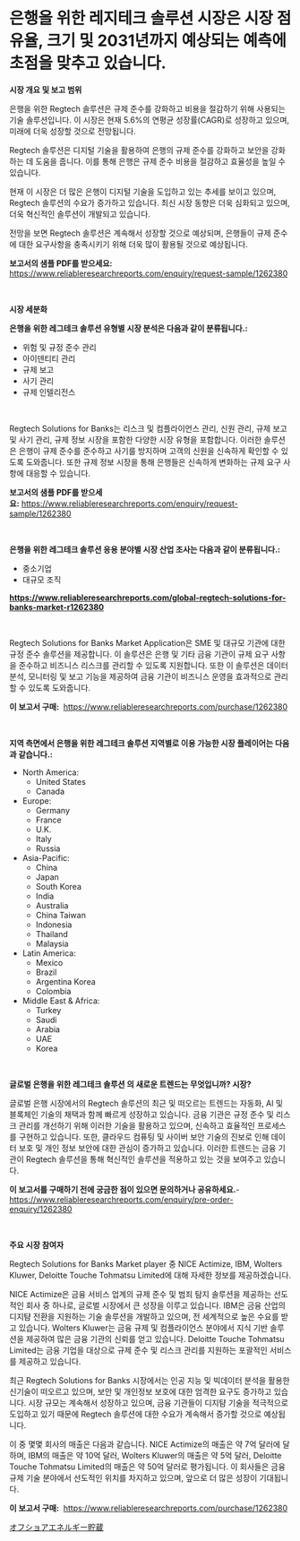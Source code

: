<p><h1>은행을 위한 레지테크 솔루션 시장은 시장 점유율, 크기 및 2031년까지 예상되는 예측에 초점을 맞추고 있습니다.</h1></p><p><strong>시장 개요 및 보고 범위</strong></p>
<p><p>은행을 위한 Regtech 솔루션은 규제 준수를 강화하고 비용을 절감하기 위해 사용되는 기술 솔루션입니다. 이 시장은 현재 5.6%의 연평균 성장률(CAGR)로 성장하고 있으며, 미래에 더욱 성장할 것으로 전망됩니다. </p><p>Regtech 솔루션은 디지털 기술을 활용하여 은행의 규제 준수를 강화하고 보안을 강화하는 데 도움을 줍니다. 이를 통해 은행은 규제 준수 비용을 절감하고 효율성을 높일 수 있습니다. </p><p>현재 이 시장은 더 많은 은행이 디지털 기술을 도입하고 있는 추세를 보이고 있으며, Regtech 솔루션의 수요가 증가하고 있습니다. 최신 시장 동향은 더욱 심화되고 있으며, 더욱 혁신적인 솔루션이 개발되고 있습니다. </p><p>전망을 보면 Regtech 솔루션은 계속해서 성장할 것으로 예상되며, 은행들이 규제 준수에 대한 요구사항을 충족시키기 위해 더욱 많이 활용될 것으로 예상됩니다.</p></p>
<p><strong>보고서의 샘플 PDF를 받으세요:</strong> <a href="https://www.reliableresearchreports.com/enquiry/request-sample/1262380">https://www.reliableresearchreports.com/enquiry/request-sample/1262380</a></p>
<p>&nbsp;</p>
<p><strong>시장 세분화</strong></p>
<p><strong>은행을 위한 레그테크 솔루션 유형별 시장 분석은 다음과 같이 분류됩니다.:</strong></p>
<p><ul><li>위험 및 규정 준수 관리</li><li>아이덴티티 관리</li><li>규제 보고</li><li>사기 관리</li><li>규제 인텔리전스</li></ul></p>
<p>&nbsp;</p>
<p><p>Regtech Solutions for Banks는 리스크 및 컴플라이언스 관리, 신원 관리, 규제 보고 및 사기 관리, 규제 정보 시장을 포함한 다양한 시장 유형을 포함합니다. 이러한 솔루션은 은행이 규제 준수를 준수하고 사기를 방지하며 고객의 신원을 신속하게 확인할 수 있도록 도와줍니다. 또한 규제 정보 시장을 통해 은행들은 신속하게 변화하는 규제 요구 사항에 대응할 수 있습니다.</p></p>
<p><strong>보고서의 샘플 PDF를 받으세요:</strong>&nbsp;<a href="https://www.reliableresearchreports.com/enquiry/request-sample/1262380">https://www.reliableresearchreports.com/enquiry/request-sample/1262380</a></p>
<p>&nbsp;</p>
<p><strong> 은행을 위한 레그테크 솔루션 응용 분야별 시장 산업 조사는 다음과 같이 분류됩니다.:</strong></p>
<p><ul><li>중소기업</li><li>대규모 조직</li></ul></p>
<p><strong><a href="https://www.reliableresearchreports.com/global-regtech-solutions-for-banks-market-r1262380">https://www.reliableresearchreports.com/global-regtech-solutions-for-banks-market-r1262380</a></strong></p>
<p>&nbsp;</p>
<p><p>Regtech Solutions for Banks Market Application은 SME 및 대규모 기관에 대한 규정 준수 솔루션을 제공합니다. 이 솔루션은 은행 및 기타 금융 기관이 규제 요구 사항을 준수하고 비즈니스 리스크를 관리할 수 있도록 지원합니다. 또한 이 솔루션은 데이터 분석, 모니터링 및 보고 기능을 제공하여 금융 기관이 비즈니스 운영을 효과적으로 관리할 수 있도록 도와줍니다.</p></p>
<p><strong>이 보고서 구매:</strong>&nbsp; <a href="https://www.reliableresearchreports.com/purchase/1262380">https://www.reliableresearchreports.com/purchase/1262380</a></p>
<p>&nbsp;</p>
<p><strong>지역 측면에서 은행을 위한 레그테크 솔루션 지역별로 이용 가능한 시장 플레이어는 다음과 같습니다.:</strong></p>
<p><ul>
    <li>
        North America:
        <ul>
            <li>United States</li>
            <li>Canada</li>
        </ul>
    </li>
    <li>
        Europe:
        <ul>
            <li>Germany</li>
            <li>France</li>
            <li>U.K.</li>
            <li>Italy</li>
            <li>Russia</li>
        </ul>
    </li>
    <li>
        Asia-Pacific:
        <ul>
            <li>China</li>
            <li>Japan</li>
            <li>South Korea</li>
            <li>India</li>
            <li>Australia</li>
            <li>China Taiwan</li>
            <li>Indonesia</li>
            <li>Thailand</li>
            <li>Malaysia</li>
        </ul>
    </li>
    <li>
        Latin America:
        <ul>
            <li>Mexico</li>
            <li>Brazil</li>
            <li>Argentina Korea</li>
            <li>Colombia</li>
        </ul>
    </li>
    <li>
        Middle East & Africa:
        <ul>
            <li>Turkey</li>
            <li>Saudi</li>
            <li>Arabia</li>
            <li>UAE</li>
            <li>Korea</li>
        </ul>
    </li>
    </ul></p>
<p>&nbsp;</p>
<p><strong>글로벌 은행을 위한 레그테크 솔루션 의 새로운 트렌드는 무엇입니까? 시장?</strong></p>
<p><p>글로벌 은행 시장에서의 Regtech 솔루션의 최근 및 떠오르는 트렌드는 자동화, AI 및 블록체인 기술의 채택과 함께 빠르게 성장하고 있습니다. 금융 기관은 규정 준수 및 리스크 관리를 개선하기 위해 이러한 기술을 활용하고 있으며, 신속하고 효율적인 프로세스를 구현하고 있습니다. 또한, 클라우드 컴퓨팅 및 사이버 보안 기술의 진보로 인해 데이터 보호 및 개인 정보 보안에 대한 관심이 증가하고 있습니다. 이러한 트렌드는 금융 기관이 Regtech 솔루션을 통해 혁신적인 솔루션을 적용하고 있는 것을 보여주고 있습니다.</p></p>
<p><strong>이 보고서를 구매하기 전에 궁금한 점이 있으면 문의하거나 공유하세요.</strong>- <a href="https://www.reliableresearchreports.com/enquiry/pre-order-enquiry/1262380">https://www.reliableresearchreports.com/enquiry/pre-order-enquiry/1262380</a></p>
<p>&nbsp;</p>
<p><strong>주요 시장 참여자</strong></p>
<p><p>Regtech Solutions for Banks Market player 중 NICE Actimize, IBM, Wolters Kluwer, Deloitte Touche Tohmatsu Limited에 대해 자세한 정보를 제공하겠습니다. </p><p>NICE Actimize은 금융 서비스 업계의 규제 준수 및 범죄 탐지 솔루션을 제공하는 선도적인 회사 중 하나로, 글로벌 시장에서 큰 성장을 이루고 있습니다. IBM은 금융 산업의 디지턈 전환을 지원하는 기술 솔루션을 개발하고 있으며, 전 세계적으로 높은 수요를 받고 있습니다. Wolters Kluwer는 금융 규제 및 컴플라이언스 분야에서 지식 기반 솔루션을 제공하여 많은 금융 기관의 신뢰를 얻고 있습니다. Deloitte Touche Tohmatsu Limited는 금융 기업을 대상으로 규제 준수 및 리스크 관리를 지원하는 포괄적인 서비스를 제공하고 있습니다.</p><p>최근 Regtech Solutions for Banks 시장에서는 인공 지능 및 빅데이터 분석을 활용한 신기술이 떠오르고 있으며, 보안 및 개인정보 보호에 대한 엄격한 요구도 증가하고 있습니다. 시장 규모는 계속해서 성장하고 있으며, 금융 기관들이 디지턈 기술을 적극적으로 도입하고 있기 때문에 Regtech 솔루션에 대한 수요가 계속해서 증가할 것으로 예상됩니다.</p><p>이 중 몇몇 회사의 매출은 다음과 같습니다. NICE Actimize의 매출은 약 7억 달러에 달하며, IBM의 매출은 약 10억 달러, Wolters Kluwer의 매출은 약 5억 달러, Deloitte Touche Tohmatsu Limited의 매출은 약 50억 달러로 평가됩니다. 이 회사들은 금융 규제 기술 분야에서 선도적인 위치를 차지하고 있으며, 앞으로 더 많은 성장이 기대됩니다.</p></p>
<p><strong>이 보고서 구매:</strong>&nbsp;&nbsp;<a href="https://www.reliableresearchreports.com/purchase/1262380">https://www.reliableresearchreports.com/purchase/1262380</a></p>
<p><p><a href="https://github.com/ppmazlotr77499/Market-Research-Report-List-1/blob/main/726786520456.md">オフショアエネルギー貯蔵</a></p></p>